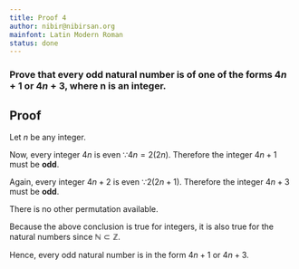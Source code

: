 ```yaml
---
title: Proof 4
author: nibir@nibirsan.org
mainfont: Latin Modern Roman
status: done
---
```

### Prove that every odd natural number is of one of the forms $4n + 1$ or $4n + 3$, where n is an integer.

## Proof

Let $n$ be any integer.

Now, every integer $4n$ is even $\because 4n = 2(2n)$. Therefore the integer $4n+1$ must be **odd**.

Again, every integer $4n+2$ is even $\because 2(2n +1)$. Therefore the integer $4n + 3$ must be **odd**.

There is no other permutation available.

Because the above conclusion is true for integers, it is also true for the natural numbers since $\mathbb{N} \subset \mathbb{Z}$.

Hence, every odd natural number is in the form $4n +1$ or $4n + 3$.